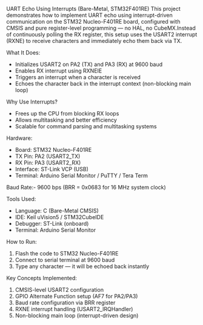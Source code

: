 UART Echo Using Interrupts (Bare-Metal, STM32F401RE)
This project demonstrates how to implement UART echo using interrupt-driven communication on the STM32 Nucleo-F401RE board, configured with CMSIS and pure register-level programming — no HAL, no CubeMX.Instead of continuously polling the RX register, this setup uses the USART2 interrupt (RXNE) to receive characters and immediately echo them back via TX.

What It Does:
- Initializes USART2 on PA2 (TX) and PA3 (RX) at 9600 baud
- Enables RX interrupt using RXNEIE
- Triggers an interrupt when a character is received
- Echoes the character back in the interrupt context (non-blocking main loop)

Why Use Interrupts?
- Frees up the CPU from blocking RX loops
- Allows multitasking and better efficiency
- Scalable for command parsing and multitasking systems

Hardware:
- Board: STM32 Nucleo-F401RE
- TX Pin: PA2 (USART2_TX)
- RX Pin: PA3 (USART2_RX)
- Interface: ST-Link VCP (USB)
- Terminal: Arduino Serial Monitor / PuTTY / Tera Term

Baud Rate:- 9600 bps (BRR = 0x0683 for 16 MHz system clock)

Tools Used:
- Language: C (Bare-Metal CMSIS)
- IDE: Keil uVision5 / STM32CubeIDE
- Debugger: ST-Link (onboard)
- Terminal: Arduino Serial Monitor

How to Run:
1. Flash the code to STM32 Nucleo-F401RE
2. Connect to serial terminal at 9600 baud
3. Type any character — it will be echoed back instantly

Key Concepts Implemented:
1. CMSIS-level USART2 configuration
2. GPIO Alternate Function setup (AF7 for PA2/PA3)
3. Baud rate configuration via BRR register
4. RXNE interrupt handling (USART2_IRQHandler)
5. Non-blocking main loop (interrupt-driven design)
